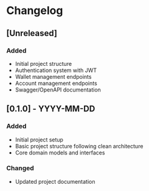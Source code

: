 # Changelog

## [Unreleased]
### Added
- Initial project structure
- Authentication system with JWT
- Wallet management endpoints
- Account management endpoints
- Swagger/OpenAPI documentation

## [0.1.0] - YYYY-MM-DD
### Added
- Initial project setup
- Basic project structure following clean architecture
- Core domain models and interfaces

### Changed
- Updated project documentation